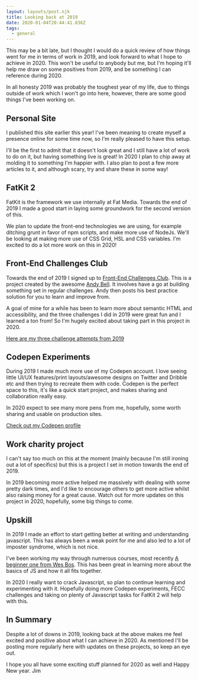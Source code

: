 ```yaml
---
layout: layouts/post.njk
title: Looking back at 2019
date: 2020-01-04T20:44:41.836Z
tags:
  - general
---
```

This may be a bit late, but I thought I would do a quick review of how things went for me in terms of work in 2019, and look forward to what I hope to achieve in 2020. This won't be useful to anybody but me, but I'm hoping it'll help me draw on some positives from 2019, and be something I can reference during 2020.

In all honesty 2019 was probably the toughest year of my life, due to things outside of work which I won't go into here, however, there are some good things I've been working on.

## Personal Site

I published this site earlier this year! I've been meaning to create myself a presence online for some time now, so I'm really pleased to have this setup.

I'll be the first to admit that it doesn't look great and I still have a lot of work to do on it, but having something live is great!
In 2020 I plan to chip away at molding it to something I'm happier with. I also plan to post a few more articles to it, and although scary, try and share these in some way!

## FatKit 2

FatKit is the framework we use internally at Fat Media. Towards the end of 2019 I made a good start in laying some groundwork for the second version of this.

We plan to update the front-end technologies we are using, for example ditching grunt in favor of npm scripts, and make more use of NodeJs. We'll be looking at making more use of CSS Grid, HSL and CSS variables.
I'm excited to do a lot more work on this in 2020!

## Front-End Challenges Club

Towards the end of 2019 I signed up to [Front-End Challenges Club](https://front-end-challenges.club/). This is a project created by the awesome [Andy Bell](https://hankchizljaw.com/). It involves have a go at building something set in regular challenges. Andy then posts his best practice solution for you to learn and improve from.

A goal of mine for a while has been to learn more about semantic HTML and accessibility, and the three challenges I did in 2019 were great fun and I learned a ton from! So I'm hugely excited about taking part in this project in 2020.

[Here are my three challenge attempts from 2019](https://codepen.io/dashboard?type=SEARCH&opts_itemType=PEN&opts_searchTerm=FECC&opts_order=RELEVANCE&opts_depth=EVERYTHING&opts_showForks=false&opts_filter=all&opts_orderBy=ID&opts_orderDirection=0&opts_tag=0&displayType=GRID&previewType=IFRAME&activeType=PEN)

## Codepen Experiments

During 2019 I made much more use of my Codepen account. I love seeing little UI/UX features/print layouts/awesome designs on Twitter and Dribble etc and then trying to recreate them with code. Codepen is the perfect space to this, it's like a quick start project, and makes sharing and collaboration really easy.

In 2020 expect to see many more pens from me, hopefully, some worth sharing and usable on production sites.

[Check out my Codepen profile](https://codepen.io/jim-bateson)

## Work charity project

I can't say too much on this at the moment (mainly because I'm still ironing out a lot of specifics) but this is a project I set in motion towards the end of 2019.

In 2019 becoming more active helped me massively with dealing with some pretty dark times, and I'd like to encourage others to get more active whilst also raising money for a great cause.
Watch out for more updates on this project in 2020, hopefully, some big things to come.

## Upskill

In 2019 I made an effort to start getting better at writing and understanding javascript. This has always been a weak point for me and also led to a lot of imposter syndrome, which is not nice.

I've been working my way through numerous courses, most recently [A beginner one from Wes Bos](https://beginnerjavascript.com/). This has been great in learning more about the basics of JS and how it all fits together.

In 2020 I really want to crack Javascript, so plan to continue learning and experimenting with it. Hopefully doing more Codepen experiments, FECC challenges and taking on plenty of Javascript tasks for FatKit 2 will help with this.

## In Summary

Despite a lot of downs in 2019, looking back at the above makes me feel excited and positive about what I can achieve in 2020. As mentioned I'll be posting more regularly here with updates on these projects, so keep an eye out.

I hope you all have some exciting stuff planned for 2020 as well and Happy New year. 
Jim
